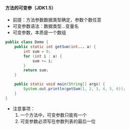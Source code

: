 #### 方法的可变参（JDK1.5）

- 前提：方法参数数据类型确定，参数个数任意
- 可变参数语法：数据类型...变量名
- 可变参数，本质是一个数组

```java
public class Demo {
    public static int getSum(int... a) {
        int sum = 0;
        for (int i : a) {
            sum += i;
        }
        return sum;
    }

    public static void main(String[] args) {
        System.out.println(getSum(1, 2, 3, 4, 5, 6));
    }
}
```

- 注意事项：
  1. 一个方法中，可变参数只能有一个
  2. 可变参数必须写在参数列表的最后一位